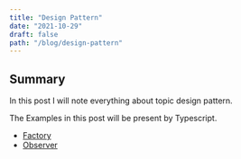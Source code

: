 ```yaml
---
title: "Design Pattern"
date: "2021-10-29"
draft: false
path: "/blog/design-pattern"
---
```


## Summary
In this post I will note everything about topic design pattern.

The Examples in this post will be present by Typescript.

- [Factory](https://anhnt-blog.netlify.app/blog/design-pattern-factory-ts)
- [Observer](https://anhnt-blog.netlify.app/blog/design-pattern-observer-ts)
